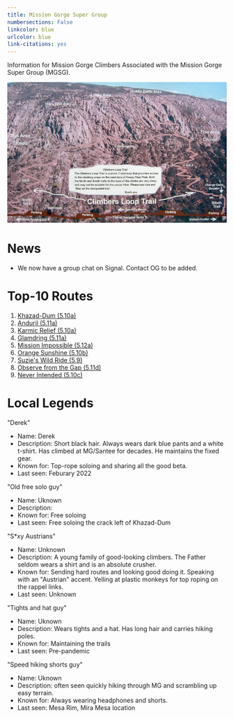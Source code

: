 ```yaml
---
title: Mission Gorge Super Group
numbersections: False
linkcolor: blue
urlcolor: blue
link-citations: yes
---
```


Information for Mission Gorge Climbers Associated with the Mission Gorge Super
Group (MGSG).

![Mission Gorge](mg.jpg)

# News

* We now have a group chat on Signal. Contact OG to be added.

# Top-10 Routes

1. [Khazad-Dum
   (5.10a)](https://www.mountainproject.com/route/106866127/khazad-dum)
2. [Anduril (5.11a)](https://www.mountainproject.com/route/106873481/anduril)
3. [Karmic Relief (5.10a)](https://www.mountainproject.com/route/106064385/karmic-relief)
4. [Glamdring
   (5.11a)](https://www.mountainproject.com/route/106064372/glamdring)
5. [Mission Impossible
   (5.12a)](https://www.mountainproject.com/route/111465308/mission-impossible)
6. [Orange Sunshine
   (5.10b)](https://www.mountainproject.com/route/105849312/orange-sunshine)
7. [Suzie's Wild Ride
   (5.9)](https://www.mountainproject.com/route/105791566/suzies-wild-ride)
8. [Observe from the Gap
   (5.11d)](https://www.mountainproject.com/route/107428815/obverse-from-the-gap)
9. [Never Intended
   (5.10c)](https://www.mountainproject.com/route/105908560/never-intended)

# Local Legends

"Derek"

* Name: Derek
* Description: Short black hair. Always wears dark blue pants and a white
  t-shirt. Has climbed at MG/Santee for decades. He maintains the fixed gear.
* Known for: Top-rope soloing and sharing all the good beta.  
* Last seen: Feburary 2022

"Old free solo guy"

* Name: Uknown
* Description: 
* Known for: Free soloing
* Last seen: Free soloing the crack left of Khazad-Dum

"S\*xy Austrians"

* Name: Unknown
* Description: A young family of good-looking climbers. The Father seldom wears
  a shirt and is an absolute crusher.
* Known for: Sending hard routes and looking good doing it. Speaking with an
  "Austrian" accent. Yelling at plastic monkeys for top roping on the rappel
  links.
* Last seen: Unknown

"Tights and hat guy"

* Name: Uknown
* Description: Wears tights and a hat. Has long hair and carries hiking poles.
* Known for: Maintaining the trails
* Last seen: Pre-pandemic

"Speed hiking shorts guy"

* Name: Uknown
* Description: often seen quickly hiking through MG and scrambling up easy
  terrain.
* Known for: Always wearing headphones and shorts.
* Last seen: Mesa Rim, Mira Mesa location


